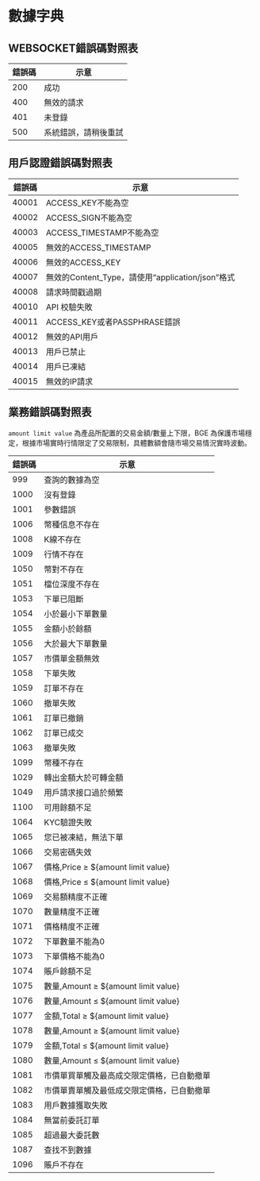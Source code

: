 # 數據字典


## WEBSOCKET錯誤碼對照表
<a id="WSERR"></a>

| 錯誤碼 | 示意         |
|-----|------------|
| 200 | 成功         |
| 400 | 無效的請求      |
| 401 | 未登錄        |
| 500 | 系統錯誤，請稍後重試 |


## 用戶認證錯誤碼對照表

<a id="ERR2"></a>

| 錯誤碼   | 示意                                      |
|-------|-----------------------------------------|
| 40001 | ACCESS_KEY不能為空                          |
| 40002 | ACCESS_SIGN不能為空                         |
| 40003 | ACCESS_TIMESTAMP不能為空                    |
| 40005 | 無效的ACCESS_TIMESTAMP                     |
| 40006 | 無效的ACCESS_KEY                           |
| 40007 | 無效的Content_Type，請使用“application/json”格式 |
| 40008 | 請求時間戳過期                                 |
| 40010 | API 校驗失敗                                |
| 40011 | ACCESS_KEY或者PASSPHRASE錯誤                |
| 40012 | 無效的API用戶                                |
| 40013 | 用戶已禁止                                   |
| 40014 | 用戶已凍結                                   |
| 40015 | 無效的IP請求                                 |

## 業務錯誤碼對照表

`amount limit value` 為產品所配置的交易金額/數量上下限，BGE 為保護市場穩定，根據市場實時行情限定了交易限制，具體數額會隨市場交易情況實時波動。
<a id="ERR1"></a>

| 錯誤碼  | 示意                                |
|------|-----------------------------------|
| 999  | 查詢的數據為空                           |
| 1000 | 沒有登錄                              |
| 1001 | 參數錯誤                              |
| 1006 | 幣種信息不存在                           |
| 1008 | K線不存在                             |
| 1009 | 行情不存在                             |
| 1050 | 幣對不存在                             |
| 1051 | 檔位深度不存在                           |
| 1053 | 下單已阻斷                             |
| 1054 | 小於最小下單數量                          |
| 1055 | 金額小於餘額                            |
| 1056 | 大於最大下單數量                          |
| 1057 | 市價單金額無效                           |
| 1058 | 下單失敗                              |
| 1059 | 訂單不存在                             |
| 1060 | 撤單失敗                              |
| 1061 | 訂單已撤銷                             |
| 1062 | 訂單已成交                             |
| 1063 | 撤單失敗                              |
| 1099 | 幣種不存在                             |
| 1029 | 轉出金額大於可轉金額                        |
| 1049 | 用戶請求接口過於頻繁                        |
| 1100 | 可用餘額不足                            |
| 1064 | KYC驗證失敗                           |
| 1065 | 您已被凍結，無法下單                        |
| 1066 | 交易密碼失效                            |
| 1067 | 價格,Price ≥ ${amount limit value}  |
| 1068 | 價格,Price ≤ ${amount limit value}  |
| 1069 | 交易額精度不正確                          |
| 1070 | 數量精度不正確                           |
| 1071 | 價格精度不正確                           |
| 1072 | 下單數量不能為0                          |
| 1073 | 下單價格不能為0                          |
| 1074 | 賬戶餘額不足                            |
| 1075 | 數量,Amount ≥ ${amount limit value} |
| 1076 | 數量,Amount ≤ ${amount limit value} |
| 1077 | 金額,Total ≥ ${amount limit value}  |
| 1078 | 數量,Amount ≥ ${amount limit value} |
| 1079 | 金額,Total ≤ ${amount limit value}  |
| 1080 | 數量,Amount ≤ ${amount limit value} |
| 1081 | 市價單買單觸及最高成交限定價格，已自動撤單             |
| 1082 | 市價單賣單觸及最低成交限定價格，已自動撤單             |
| 1083 | 用戶數據獲取失敗                          |
| 1084 | 無當前委託訂單                           |
| 1085 | 超過最大委託數                           |
| 1087 | 查找不到數據                            |
| 1096 | 賬戶不存在                             |
